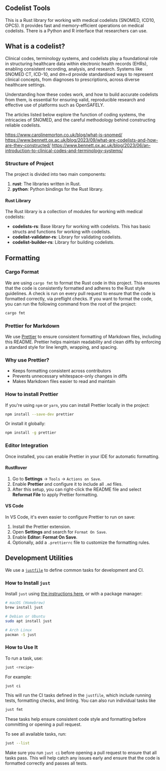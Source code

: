 ## Codelist Tools

This is a Rust library for working with medical codelists (SNOMED, ICD10, OPCS).
It provides fast and memory-efficient operations on medical codelists. There is
a Python and R interface that researchers can use.

## What is a codelist?

Clinical codes, terminology systems, and codelists play a foundational role in structuring healthcare data within electronic health records (EHRs), enabling consistent recording, analysis, and research. Systems like 
SNOMED CT, ICD-10, and dm+d provide standardised ways to represent clinical concepts, from diagnoses to prescriptions, across diverse healthcare settings. 

Understanding how these codes work, and how to build accurate codelists from them, is essential for ensuring valid, reproducible research and effective use of platforms such as OpenSAFELY. 

The articles listed below explore the function of coding systems, the intricacies of SNOMED, and the careful methodology behind constructing reliable codelists.

https://www.carolinemorton.co.uk/blog/what-is-snomed/
https://www.bennett.ox.ac.uk/blog/2023/09/what-are-codelists-and-how-are-they-constructed/
https://www.bennett.ox.ac.uk/blog/2023/06/an-introduction-to-clinical-codes-and-terminology-systems/

### Structure of Project

The project is divided into two main components:

1. **rust**: The libraries written in Rust.
2. **python**: Python bindings for the Rust library.

#### Rust Library

The Rust library is a collection of modules for working with medical codelists:

- **codelists-rs**: Base library for working with codelists. This has basic
  structs and functions for working with codelists.
- **codelist-validator-rs**: Library for validating codelists.
- **codelist-builder-rs**: Library for building codelists.

## Formatting

### Cargo Format

We are using `cargo fmt` to format the Rust code in this project. This ensures
that the code is consistently formatted and adheres to the Rust style
guidelines. A check is run on every pull request to ensure that the code is
formatted correctly, via preflight checks. If you want to format the code, you
can run the following command from the root of the project:

```bash
cargo fmt
```

### Prettier for Markdown

We use [Prettier](https://prettier.io/) to ensure consistent formatting of
Markdown files, including this README. Prettier helps maintain readability and
clean diffs by enforcing a standard style for line length, wrapping, and
spacing.

### Why use Prettier?

- Keeps formatting consistent across contributors
- Prevents unnecessary whitespace-only changes in diffs
- Makes Markdown files easier to read and maintain

### How to install Prettier

If you're using `npm` or `yarn`, you can install Prettier locally in the
project:

```bash
npm install --save-dev prettier
```

Or install it globally:

```bash
npm install -g prettier
```

### Editor Integration

Once installed, you can enable Prettier in your IDE for automatic formatting.

#### RustRover

1. Go to **Settings** → `Tools` → `Actions on Save`.
2. Enable **Prettier** and configure it to include all `.md` files.
3. After this setup, you can right-click the README file and select **Reformat
   File** to apply Prettier formatting.

#### VS Code

In VS Code, it's even easier to configure Prettier to run on save:

1. Install the Prettier extension.
2. Open **Settings** and search for `Format On Save`.
3. Enable **Editor: Format On Save**.
4. Optionally, add a `.prettierrc` file to customize the formatting rules.

## Development Utilities

We use a [`justfile`](https://github.com/casey/just) to define common tasks for
development and CI.

### How to Install `just`

Install `just` using
[the instructions here](https://github.com/casey/just#installation), or with a
package manager:

```bash
# macOS (Homebrew)
brew install just

# Debian or Ubuntu
sudo apt install just

# Arch Linux
pacman -S just
```

### How to Use It

To run a task, use:

```bash
just <recipe>
```

For example:

```bash
just ci
```

This will run the CI tasks defined in the `justfile`, which include running
tests, formatting checks, and linting. You can also run individual tasks like

```bash
just fmt
```

These tasks help ensure consistent code style and formatting before committing
or opening a pull request.

To see all available tasks, run:

```bash
just --list
```

Make sure you run `just ci` before opening a pull request to ensure that all
tasks pass. This will help catch any issues early and ensure that the code is
formatted correctly and passes all tests.
